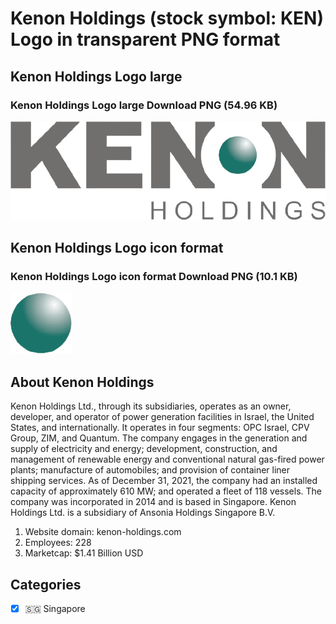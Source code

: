 # Kenon Holdings (stock symbol: KEN) Logo in transparent PNG format

## Kenon Holdings Logo large

### Kenon Holdings Logo large Download PNG (54.96 KB)

![Kenon Holdings Logo large Download PNG (54.96 KB)](/img/orig/KEN_BIG-38c4a38f.png)

## Kenon Holdings Logo icon format

### Kenon Holdings Logo icon format Download PNG (10.1 KB)

![Kenon Holdings Logo icon format Download PNG (10.1 KB)](/img/orig/KEN-aa9b055e.png)

## About Kenon Holdings

Kenon Holdings Ltd., through its subsidiaries, operates as an owner, developer, and operator of power generation facilities in Israel, the United States, and internationally. It operates in four segments: OPC Israel, CPV Group, ZIM, and Quantum. The company engages in the generation and supply of electricity and energy; development, construction, and management of renewable energy and conventional natural gas-fired power plants; manufacture of automobiles; and provision of container liner shipping services. As of December 31, 2021, the company had an installed capacity of approximately 610 MW; and operated a fleet of 118 vessels. The company was incorporated in 2014 and is based in Singapore. Kenon Holdings Ltd. is a subsidiary of Ansonia Holdings Singapore B.V.

1. Website domain: kenon-holdings.com
2. Employees: 228
3. Marketcap: $1.41 Billion USD


## Categories
- [x] 🇸🇬 Singapore
